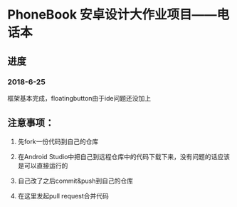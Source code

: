 # PhoneBook 安卓设计大作业项目——电话本

## 进度
### 2018-6-25

框架基本完成，floatingbutton由于ide问题还没加上

## 注意事项：

1. 先fork一份代码到自己的仓库

2. 在Android Studio中把自己到远程仓库中的代码下载下来，没有问题的话应该是可以直接运行的

3. 自己改了之后commit&push到自己的仓库

4. 在这里发起pull request合并代码
